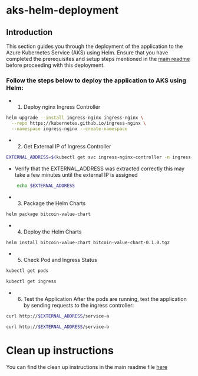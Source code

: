 # aks-helm-deployment

## Introduction
This section guides you through the deployment of the application to the Azure Kubernetes Service (AKS) using Helm. Ensure that you have completed the prerequisites and setup steps mentioned in the [main readme](../README.md) before proceeding with this deployment.

### Follow the steps below to deploy the application to AKS using Helm:

- 1. Deploy nginx Ingress Controller
```bash
helm upgrade --install ingress-nginx ingress-nginx \
  --repo https://kubernetes.github.io/ingress-nginx \
  --namespace ingress-nginx --create-namespace
```

- 2. Get External IP of Ingress Controller
```bash
EXTERNAL_ADDRESS=$(kubectl get svc ingress-nginx-controller -n ingress-nginx -o jsonpath='{.status.loadBalancer.ingress[0].ip}')
```

 - Verify that the EXTERNAL_ADDRESS was extracted correctly this may take a few minutes until the external IP is assigned
```bash
    echo $EXTERNAL_ADDRESS
```

- 3. Package the Helm Charts
```bash
helm package bitcoin-value-chart
```

- 4. Deploy the Helm Charts
```bash
helm install bitcoin-value-chart bitcoin-value-chart-0.1.0.tgz
```

- 5. Check Pod and Ingress Status
```bash
kubectl get pods
```
```bash
kubectl get ingress
```

- 6. Test the Application
After the pods are running, test the application by sending requests to the ingress controller:
```bash
curl http://$EXTERNAL_ADDRESS/service-a
```
```bash
curl http://$EXTERNAL_ADDRESS/service-b
```

# Clean up instructions
You can find the clean up instructions in the main readme file [here](../README.md#clean-up-instructions)
